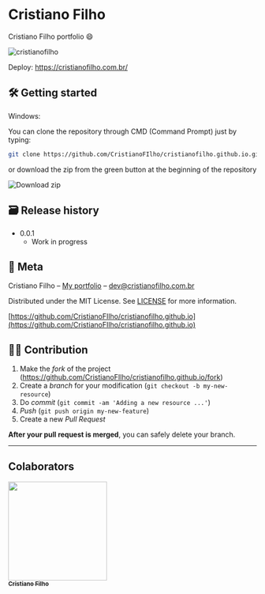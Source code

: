 # Cristiano Filho
Cristiano Filho portfolio 😄

![cristianofilho](https://user-images.githubusercontent.com/54041918/146531003-fd095fbc-ac65-4840-b0c5-b3a62ff3ebf9.gif)

Deploy: https://cristianofilho.com.br/

## 🛠 Getting started

Windows:

You can clone the repository through CMD (Command Prompt) just by typing:

```sh
git clone https://github.com/CristianoFIlho/cristianofilho.github.io.git
```

or download the zip from the green button at the beginning of the repository

<img src="https://i.ibb.co/9wV77fM/2021-03-24-23-33-11-github-com-678c7637ce45.png" alt="Download zip" border="0">





## 🗃 Release history

- 0.0.1
  - Work in progress

## 📝 Meta

Cristiano Filho – [My portfolio](https://cristianofilho.com.br) – dev@cristianofilho.com.br

Distributed under the MIT License. See [LICENSE](LICENSE) for more information.

[https://github.com/CristianoFIlho/cristianofilho.github.io](https://github.com/CristianoFIlho/cristianofilho.github.io)

## 🧙‍♂️ Contribution

1. Make the _fork_ of the project (<https://github.com/CristianoFIlho/cristianofilho.github.io/fork>)
2. Create a _branch_ for your modification (`git checkout -b my-new-resource`)
3. Do _commit_ (`git commit -am 'Adding a new resource ...'`)
4. _Push_ (`git push origin my-new-feature`)
5. Create a new _Pull Request_

**After your pull request is merged**, you can safely delete your branch.

---

## Colaborators
	

[ <img src="https://avatars.githubusercontent.com/u/54041918?s=400&u=9691b69b1b7c46137971d4b2775228007fff85a9&v=4" width="200px; "/><br><sub><b>Cristiano Filho</b></sub> ](https://github.com/CristianoFilho) 

